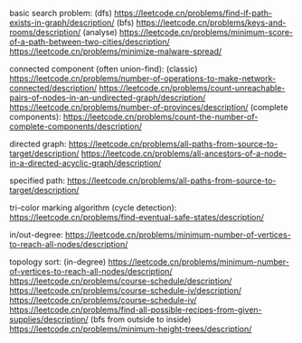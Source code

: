 basic search problem:
(dfs)
https://leetcode.cn/problems/find-if-path-exists-in-graph/description/
(bfs)
https://leetcode.cn/problems/keys-and-rooms/description/
(analyse)
https://leetcode.cn/problems/minimum-score-of-a-path-between-two-cities/description/
https://leetcode.cn/problems/minimize-malware-spread/

connected component (often union-find):
(classic)
https://leetcode.cn/problems/number-of-operations-to-make-network-connected/description/
https://leetcode.cn/problems/count-unreachable-pairs-of-nodes-in-an-undirected-graph/description/
https://leetcode.cn/problems/number-of-provinces/description/
(complete components):
https://leetcode.cn/problems/count-the-number-of-complete-components/description/


directed graph:
https://leetcode.cn/problems/all-paths-from-source-to-target/description/
https://leetcode.cn/problems/all-ancestors-of-a-node-in-a-directed-acyclic-graph/description/

specified path:
https://leetcode.cn/problems/all-paths-from-source-to-target/description/

tri-color marking algorithm (cycle detection):
https://leetcode.cn/problems/find-eventual-safe-states/description/


in/out-degree:
https://leetcode.cn/problems/minimum-number-of-vertices-to-reach-all-nodes/description/

topology sort:
(in-degree)
https://leetcode.cn/problems/minimum-number-of-vertices-to-reach-all-nodes/description/
https://leetcode.cn/problems/course-schedule/description/
https://leetcode.cn/problems/course-schedule-iv/description/
https://leetcode.cn/problems/course-schedule-iv/
https://leetcode.cn/problems/find-all-possible-recipes-from-given-supplies/description/
(bfs from outside to inside)
https://leetcode.cn/problems/minimum-height-trees/description/
